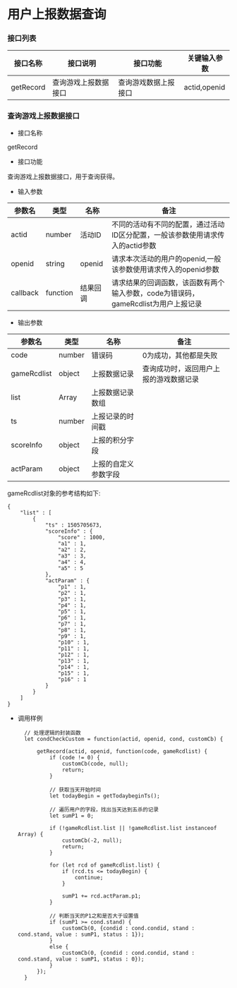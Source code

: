 # 用户上报数据查询

### 接口列表

| 接口名称 | 接口说明 | 接口功能 | 关键输入参数 |
| - | - | - | - | 
| getRecord | 查询游戏上报数据接口 | 查询游戏数据上报接口 | actid,openid |


### 查询游戏上报数据接口

- 接口名称

getRecord

- 接口功能

查询游戏上报数据接口，用于查询获得。

- 输入参数

| 参数名 | 类型 | 名称 | 备注 |
| - | - | - | - | 
| actid | number | 活动ID | 不同的活动有不同的配置，通过活动ID区分配置，一般该参数使用请求传入的actid参数 |
| openid | string | openid | 请求本次活动的用户的openid,一般该参数使用请求传入的openid参数 |
| callback | function | 结果回调 | 请求结果的回调函数，该函数有两个输入参数，code为错误码，gameRcdlist为用户上报记录 |

- 输出参数

| 参数名 | 类型 | 名称 | 备注 |
| - | - | - | - | 
| code | number | 错误码 | 0为成功，其他都是失败 |
| gameRcdlist | object | 上报数据记录 | 查询成功时，返回用户上报的游戏数据记录 |
| list | Array | 上报数据记录数组 | |
| ts | number | 上报记录的时间戳 | |
| scoreInfo | object | 上报的积分字段 | |
| actParam | object | 上报的自定义参数字段 | |

gameRcdlist对象的参考结构如下:

	{
	    "list" : [
	        {
	            "ts" : 1505705673,
	            "scoreInfo" : {
	                "score" : 1000,
	                "a1" : 1,
	                "a2" : 2,
	                "a3" : 3,
	                "a4" : 4,
	                "a5" : 5
	            },
	            "actParam" : {
	                "p1" : 1,
	                "p2" : 1,
	                "p3" : 1,
	                "p4" : 1,
	                "p5" : 1,
	                "p6" : 1,
	                "p7" : 1,
	                "p8" : 1,
	                "p9" : 1,
	                "p10" : 1,
	                "p11" : 1,
	                "p12" : 1,
	                "p13" : 1,
	                "p14" : 1,
	                "p15" : 1,
	                "p16" : 1
	            }
	        }
	    ]
	}


- 调用样例

		// 处理逻辑的封装函数
		let condCheckCustom = function(actid, openid, cond, customCb) {

			getRecord(actid, openid, function(code, gameRcdlist) {
				if (code != 0) {
					customCb(code, null);
					return;
				}
		
				// 获取当天开始时间
				let todayBegin = getTodaybeginTs();
		
				// 遍历用户的字段，找出当天达到五杀的记录
				let sumP1 = 0;
		
				if (!gameRcdlist.list || !gameRcdlist.list instanceof Array) {
					customCb(-2, null);
					return;
				}
		
				for (let rcd of gameRcdlist.list) {
					if (rcd.ts <= todayBegin) {
						continue;
					}
		
					sumP1 += rcd.actParam.p1;
				}
		
				// 判断当天的P1之和是否大于设置值
				if (sumP1 >= cond.stand) {
					customCb(0, {condid : cond.condid, stand : cond.stand, value : sumP1, status : 1});	
				}
				else {
					customCb(0, {condid : cond.condid, stand : cond.stand, value : sumP1, status : 0});	
				}
			});
		}